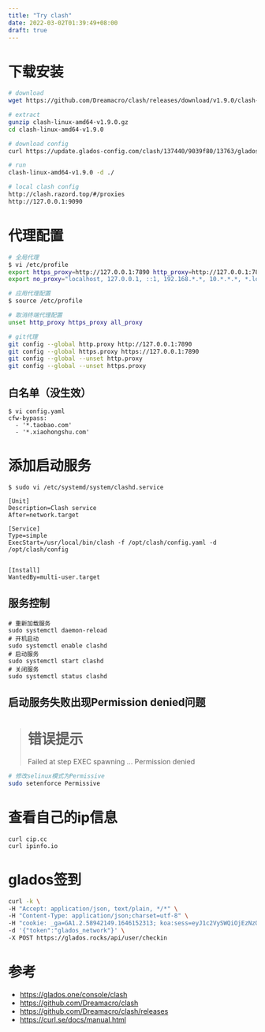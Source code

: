```yaml
---
title: "Try clash"
date: 2022-03-02T01:39:49+08:00
draft: true
---
```


# 下载安装
```bash
# download
wget https://github.com/Dreamacro/clash/releases/download/v1.9.0/clash-linux-amd64-v1.9.0.gz

# extract
gunzip clash-linux-amd64-v1.9.0.gz
cd clash-linux-amd64-v1.9.0

# download config
curl https://update.glados-config.com/clash/137440/9039f80/13763/glados.yaml > config.yaml 

# run
clash-linux-amd64-v1.9.0 -d ./

# local clash config
http://clash.razord.top/#/proxies
http://127.0.0.1:9090
```

# 代理配置
```bash
# 全局代理
$ vi /etc/profile
export https_proxy=http://127.0.0.1:7890 http_proxy=http://127.0.0.1:7890 all_proxy=socks5://127.0.0.1:7890
export no_proxy="localhost, 127.0.0.1, ::1, 192.168.*.*, 10.*.*.*, *.local, *.taobao.com, *.xiaohongshu.com"

# 应用代理配置
$ source /etc/profile

# 取消终端代理配置
unset http_proxy https_proxy all_proxy

# git代理
git config --global http.proxy http://127.0.0.1:7890
git config --global https.proxy https://127.0.0.1:7890
git config --global --unset http.proxy
git config --global --unset https.proxy
```

## 白名单（没生效）
```
$ vi config.yaml
cfw-bypass:
  - '*.taobao.com'
  - '*.xiaohongshu.com'
```
# 添加启动服务
```
$ sudo vi /etc/systemd/system/clashd.service

[Unit]
Description=Clash service
After=network.target

[Service]
Type=simple
ExecStart=/usr/local/bin/clash -f /opt/clash/config.yaml -d /opt/clash/config


[Install]
WantedBy=multi-user.target
```

## 服务控制
```
# 重新加载服务
sudo systemctl daemon-reload
# 开机启动
sudo systemctl enable clashd
# 启动服务
sudo systemctl start clashd
# 关闭服务
sudo systemctl status clashd
```

## 启动服务失败出现Permission denied问题
> # 错误提示
> Failed at step EXEC spawning ... Permission denied
```bash
# 修改selinux模式为Permissive
sudo setenforce Permissive 
```

# 查看自己的ip信息
```
curl cip.cc
curl ipinfo.io
```

# glados签到
```bash
curl -k \
-H "Accept: application/json, text/plain, */*" \
-H "Content-Type: application/json;charset=utf-8" \
-H "cookie: _ga=GA1.2.58942149.1646152313; koa:sess=eyJ1c2VySWQiOjEzNzQ0MCwiX2V4cGlyZSI6MTY3MjA3MjUwNTUyNSwiX21heEFnZSI6MjU5MjAwMDAwMDB9; koa:sess.sig=9RyyYB5hrzso_s42mjOAlVcXQAI; _gid=GA1.2.1761327286.1649942988; _gat_gtag_UA_104464600_2=1" \
-d '{"token":"glados_network"}' \
-X POST https://glados.rocks/api/user/checkin
```


# 参考
* https://glados.one/console/clash
* https://github.com/Dreamacro/clash
* https://github.com/Dreamacro/clash/releases
* https://curl.se/docs/manual.html